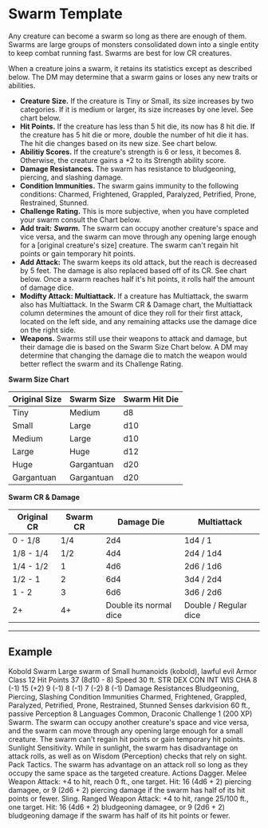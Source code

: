 # Swarm Template
Any creature can become a swarm so long as there are enough of them. Swarms are large groups of monsters consolidated down into a single entity to keep combat running fast. Swarms are best for low CR creatures.

When a creature joins a swarm, it retains its statistics except as described below. The DM may determine that a swarm gains or loses any new traits or abilities.

* **Creature Size.** If the creature is Tiny or Small, its size increases by two categories. If it is medium or larger, its size increases by one level. See chart below.
* **Hit Points.** If the creature has less than 5 hit die, its now has 8 hit die. If the creature has 5 hit die or more, double the number of hit die it has. The hit die changes based on its new size. See chart below.
* **Abilitiy Scores.** If the creature's strength is 6 or less, it becomes 8. Otherwise, the creature gains a +2 to its Strength ability score.
* **Damage Resistances.** The swarm has resistance to bludgeoning, piercing, and slashing damage.
* **Condition Immunities.** The swarm gains immunity to the following conditions: Charmed, Frightened, Grappled, Paralyzed, Petrified, Prone, Restrained, Stunned.
* **Challenge Rating.** This is more subjective, when you have completed your swarm consult the Chart below.
* **Add trait:** ***Swarm.*** The swarm can occupy another creature's space and vice versa, and the swarm can move through any opening large enough for a [original creature's size] creature. The swarm can't regain hit points or gain temporary hit points.
* **Add Attack:** The swarm keeps its old attack, but the reach is decreased by 5 feet. The damage is also replaced based off of its CR. See chart below. Once a swarm reaches half it's hit points, it rolls half the amount of damage dice.
* **Modifty Attack: Multiattack.** If a creature has Multiattack, the swarm also has Multiattack. In the Swarm CR & Damage chart, the Multiattack column determines the amount of dice they roll for their first attack, located on the left side, and any remaining attacks use the damage dice on the right side.
* **Weapons.** Swarms still use their weapons to attack and damage, but their damage die is based on the Swarm Size Chart below. A DM may determine that changing the damage die to match the weapon would better reflect the swarm and its Challenge Rating.

**Swarm Size Chart**

Original Size | Swarm Size | Swarm Hit Die
------------- | ---------- | -------------
Tiny          | Medium     | d8
Small         | Large      | d10
Medium        | Large      | d10
Large         | Huge       | d12
Huge          | Gargantuan | d20
Gargantuan    | Gargantuan | d20

**Swarm CR & Damage**

Original CR | Swarm CR | Damage Die | Multiattack
----------- | -------- | ---------- | -----------
0 - 1/8     | 1/4      | 2d4        | 1d4 / 1
1/8 - 1/4   | 1/2      | 4d4        | 2d4 / 1d4
1/4 - 1/2   | 1        | 4d6        | 2d6 / 1d6
1/2 - 1     | 2        | 6d4        | 3d4 / 2d4
1 - 2       | 3        | 6d6        | 3d6 / 2d6
2+          | 4+ | Double its normal dice | Double / Regular dice

---

## Example

Kobold Swarm
Large swarm of Small humanoids (kobold), lawful evil
Armor Class 12
Hit Points 37 (8d10 - 8)
Speed 30 ft.
STR DEX CON INT WIS CHA
8 (-1) 15 (+2) 9 (-1) 8 (-1) 7 (-2) 8 (-1)
Damage Resistances Bludgeoning, Piercing, Slashing
Condition Immunities Charmed, Frightened, Grappled, Paralyzed, Petrified, Prone, Restrained, Stunned
Senses darkvision 60 ft., passive Perception 8
Languages Common, Draconic
Challenge 1 (200 XP)
Swarm. The swarm can occupy another creature's space and vice versa, and the swarm can move through any opening large enough for a small creature. The swarm can't regain hit points or gain temporary hit points.
Sunlight Sensitivity. While in sunlight, the swarm has disadvantage on attack rolls, as well as on Wisdom (Perception) checks that rely on sight.
Pack Tactics. The swarm has advantage on an attack roll so long as they occupy the same space as the targeted creature.
Actions
Dagger. Melee Weapon Attack: +4 to hit, reach 0 ft., one target. Hit: 16 (4d6 + 2) piercing damagee, or 9 (2d6 + 2) piercing damage if the swarm has half of its hit points or fewer.
Sling. Ranged Weapon Attack: +4 to hit, range 25/100 ft., one target. Hit: 16 (4d6 + 2) bludgeoning damagee, or 9 (2d6 + 2) bludgeoning damage if the swarm has half of its hit points or fewer.
